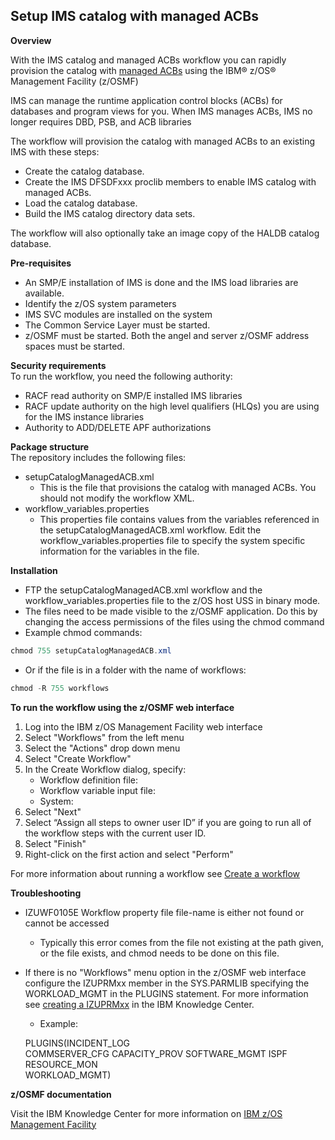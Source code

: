 ## Setup IMS catalog with managed ACBs

**Overview**

With the IMS catalog and managed ACBs workflow you can rapidly provision the catalog with [managed ACBs](https://www.ibm.com/support/knowledgecenter/en/SSEPH2_14.1.0/com.ibm.ims14.doc.sdg/ims_catalog_acb_mgmt.htm) using the IBM® z/OS® Management Facility (z/OSMF) 

IMS can manage the runtime application control blocks (ACBs) for databases and program views for you. When IMS manages ACBs, IMS no longer requires DBD, PSB, and ACB libraries

The workflow will provision the catalog with managed ACBs to an existing IMS with these steps:
* Create the catalog database.
* Create the IMS DFSDFxxx proclib members to enable IMS catalog with managed ACBs.
* Load the catalog database.
* Build the IMS catalog directory data sets.

The workflow will also optionally take an image copy of the HALDB catalog database.

**Pre-requisites**
* An SMP/E installation of IMS is done and the IMS load libraries are available.
* Identify the z/OS system parameters
* IMS SVC modules are installed on the system
* The Common Service Layer must be started.
* z/OSMF must be started. Both the angel and server z/OSMF address spaces must be started. 

**Security requirements**  
To run the workflow, you need the following authority:
* RACF read authority on SMP/E installed IMS libraries
* RACF update authority on the high level qualifiers (HLQs) you are using for the IMS instance libraries
* Authority to ADD/DELETE APF authorizations

**Package structure**  
The repository includes the following files:
* setupCatalogManagedACB.xml
  * This is the file that provisions the catalog with managed ACBs. You should not modify the workflow XML.
* workflow_variables.properties
  * This properties file contains values from the variables referenced in the setupCatalogManagedACB.xml workflow. Edit the workflow_variables.properties file to specify the system specific information for the variables in the file. 

**Installation**  
* FTP the setupCatalogManagedACB.xml workflow and the workflow_variables.properties file to the z/OS host USS in binary mode.
* The files need to be made visible to the z/OSMF application.  Do this by changing the access permissions of the files using the chmod command
* Example chmod commands: 
```Java
chmod 755 setupCatalogManagedACB.xml
```
* Or if the file is in a folder with the name of workflows:
```Java 
chmod -R 755 workflows
```

**To run the workflow using the z/OSMF web interface**
1. Log into the IBM z/OS Management Facility web interface
1. Select "Workflows" from the left menu
1. Select the "Actions" drop down menu
1. Select "Create Workflow"
1. In the Create Workflow dialog, specify:
    *	Workflow definition file: 
    *	Workflow variable input file:
    *	System:
1. Select "Next"
1. Select “Assign all steps to owner user ID” if you are going to run all of the workflow steps with the current user ID.
1. Select "Finish"
1. Right-click on the first action and select "Perform"

For more information about running a workflow see [Create a workflow](https://www.ibm.com/support/knowledgecenter/en/SSLTBW_2.3.0/com.ibm.zosmfworkflows.help.doc/izuWFhpCreateWorkflowDialog.html)

**Troubleshooting**
* IZUWF0105E   Workflow property file file-name is either not found or cannot be accessed
  * Typically this error comes from the file not existing at the path given, or the file exists, and chmod needs to be done on this file.
* If there is no "Workflows" menu option in the z/OSMF web interface configure the IZUPRMxx member in the SYS.PARMLIB specifying the WORKLOAD_MGMT in the PLUGINS statement. For more information see [creating a IZUPRMxx](https://www.ibm.com/support/knowledgecenter/en/SSLTBW_2.2.0/com.ibm.zos.v2r2.izua300/izuconfig_IZUPRMxx.htm) in the IBM Knowledge Center.
  * Example: 
  
  PLUGINS(INCIDENT_LOG  
        COMMSERVER_CFG
        CAPACITY_PROV 
        SOFTWARE_MGMT 
        ISPF          
        RESOURCE_MON  
        WORKLOAD_MGMT)

**z/OSMF documentation**

Visit the IBM Knowledge Center for more information on [IBM z/OS Management Facility](https://www.ibm.com/support/knowledgecenter/search/IBM%20z%2FOS%20Management%20Facility?scope=SSLTBW_2.2.0)
